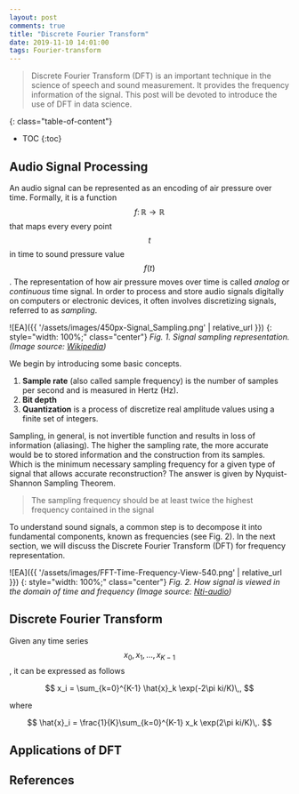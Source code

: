 ```yaml
---
layout: post
comments: true
title: "Discrete Fourier Transform"
date: 2019-11-10 14:01:00
tags: Fourier-transform
---
```



> Discrete Fourier Transform (DFT) is an important technique in the science of speech and sound measurement. It provides the frequency information of the signal. This post will be devoted to introduce the use of DFT in data science.
<!--more-->

{: class="table-of-content"}
* TOC
{:toc}


## Audio Signal Processing
An audio signal can be represented as an encoding of air pressure over time. Formally, it is a function $$f\colon \mathbb{R} \to \mathbb{R}$$ that maps every every point $$t$$ in time to sound pressure value $$f(t)$$. The representation of how air pressure moves over time is called *analog* or *continuous* time signal. In order to process and store audio signals digitally on computers or electronic devices, it often involves discretizing signals, referred to as *sampling*.


![EA]({{ '/assets/images/450px-Signal_Sampling.png' | relative_url }})
{: style="width: 100%;" class="center"}
*Fig. 1. Signal sampling representation. (Image source: [Wikipedia](https://en.wikipedia.org/wiki/File:Signal_Sampling.png))*




We begin by introducing some basic concepts.
1. **Sample rate** (also called sample frequency) is the number of samples per second and is measured in Hertz (Hz).
2. **Bit depth** 
3. **Quantization** is a process of discretize real amplitude values using a finite set of integers.

Sampling, in general, is not invertible function and results in loss of information (aliasing). The higher the sampling rate, the more accurate would be to stored information and the construction from its samples. Which is the minimum necessary sampling frequency for a given type of signal that allows accurate reconstruction?  The answer is given by Nyquist-Shannon Sampling Theorem. 
> The sampling frequency should be at least twice the highest frequency contained in the signal

To understand sound signals, a common step is to decompose it into fundamental components, known as frequencies (see Fig. 2). In the next section, we will discuss the Discrete Fourier Transform (DFT) for frequency representation. 

![EA]({{ '/assets/images/FFT-Time-Frequency-View-540.png' | relative_url }})
{: style="width: 100%;" class="center"}
*Fig. 2. How signal is viewed in the domain of time and frequency (Image source: [Nti-audio](https://www.nti-audio.com/en/support/know-how/fast-fourier-transform-fft))*


## Discrete Fourier Transform
Given any time series $$x_0, x_1, \dots, x_{K-1}$$, it can be expressed as follows

$$
x_i = \sum_{k=0}^{K-1} \hat{x}_k \exp(-2\pi ki/K)\,,
$$ 

where 

$$
\hat{x}_i = \frac{1}{K}\sum_{k=0}^{K-1} x_k \exp(2\pi ki/K)\,.
$$

## Applications of DFT

## References


